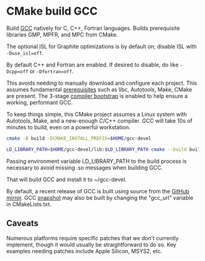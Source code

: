 # CMake build GCC

Build [GCC](https://gcc.gnu.org/install/) natively for C, C++, Fortran languages.
Builds prerequisite libraries GMP, MPFR, and MPC from CMake.

The optional ISL for Graphite optimizations is by default on; disable ISL with `-Duse_isl=off`.

By default C++ and Fortran are enabled.
If desired to disable, do like `-Dcpp=off` or `-Dfortran=off`.

This avoids needing to manually download and configure each project.
This assumes fundamental [prerequisites](https://gcc.gnu.org/install/prerequisites.html)
such as libc, Autotools, Make, CMake are present.
The 3-stage
[compiler bootstrap](https://en.wikipedia.org/wiki/Bootstrapping_(compilers))
is enabled to help ensure a working, performant GCC.

To keep things simple, this CMake project assumes a Linux system with Autotools, Make, and a new-enough C/C++ compiler.
GCC will take 10s of minutes to build, even on a powerful workstation.

```sh
cmake -B build -DCMAKE_INSTALL_PREFIX=$HOME/gcc-devel

LD_LIBRARY_PATH=$HOME/gcc-devel/lib:$LD_LIBRARY_PATH cmake --build build
```

Passing environment variable LD_LIBRARY_PATH to the build process is necessary to avoid missing .so messages when building GCC.

That will build GCC and install it to ~/gcc-devel.

By default, a recent release of GCC is built using source from the [GitHub mirror](https://gcc.gnu.org/wiki/GitMirror).
GCC [snapshot](https://gcc.gnu.org/pub/gcc/snapshots/LATEST-12/) may also be built by changing the "gcc_url" variable in CMakeLists.txt.

## Caveats

Numerous platforms require specific patches that we don't currently implement, though it would usually be straightforward to do so.
Key examples needing patches include Apple Silicon, MSYS2, etc.
